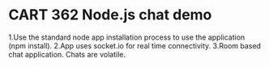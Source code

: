 # CART 362 Node.js chat demo

1.Use the standard node app installation process to use the application (npm install).
2.App uses socket.io for real time connectivity.
3.Room based chat application. Chats are volatile.
